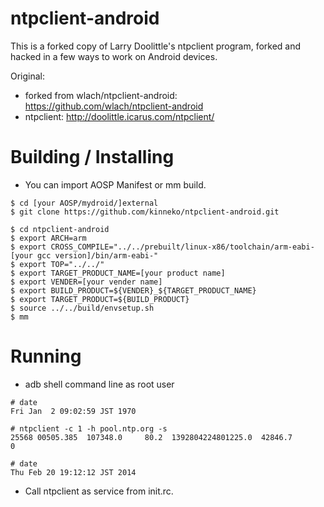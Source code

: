 ntpclient-android
=================

This is a forked copy of Larry Doolittle's ntpclient program, 
forked and hacked in a few ways to work on Android devices.

Original: 
* forked from wlach/ntpclient-android: https://github.com/wlach/ntpclient-android
* ntpclient: http://doolittle.icarus.com/ntpclient/

# Building / Installing

* You can import AOSP Manifest or mm build.

```
$ cd [your AOSP/mydroid/]external
$ git clone https://github.com/kinneko/ntpclient-android.git
    
$ cd ntpclient-android
$ export ARCH=arm
$ export CROSS_COMPILE="../../prebuilt/linux-x86/toolchain/arm-eabi-[your gcc version]/bin/arm-eabi-"
$ export TOP="../../"
$ export TARGET_PRODUCT_NAME=[your product name]
$ export VENDER=[your vender name]
$ export BUILD_PRODUCT=${VENDER}_${TARGET_PRODUCT_NAME}
$ export TARGET_PRODUCT=${BUILD_PRODUCT}
$ source ../../build/envsetup.sh
$ mm
```

# Running

* adb shell command line as root user

```
# date
Fri Jan  2 09:02:59 JST 1970

# ntpclient -c 1 -h pool.ntp.org -s
25568 00505.385  107348.0     80.2  1392804224801225.0  42846.7         0

# date
Thu Feb 20 19:12:12 JST 2014
```

* Call ntpclient as service from init.rc.

